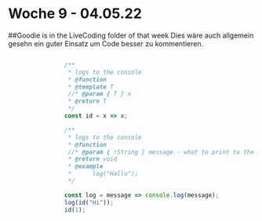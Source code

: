 # Woche 9 - 04.05.22

##Goodie is in the LiveCoding folder of that week
Dies wäre auch allgemein gesehn ein guter Einsatz um Code besser zu kommentieren.
```javascript

                /**
                 * logs to the console
                 * @function
                 * @template T
                 //* @param { T } x
                 * @return T
                 */
                const id = x => x;

                /**
                 * logs to the console
                 * @function
                 //* @param { !String } message - what to print to the console, mandatory
                 * @return void
                 * @example
                 *      log("Hallo");
                 */

                const log = message => console.log(message);
                log(id("Hi"));
                id(1);
```